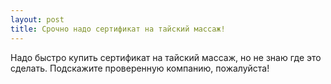 ```yaml
---
layout: post 
title: Срочно надо сертификат на тайский массаж! 
--- 
```

Надо быстро купить сертификат на тайский массаж, но не знаю где это сделать. Подскажите проверенную компанию, пожалуйста!